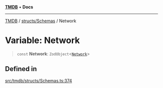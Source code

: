 [**TMDB**](../../../README.md) • **Docs**

***

[TMDB](../../../README.md) / [structs/Schemas](../README.md) / Network

# Variable: Network

> `const` **Network**: `ZodObject`\<[`Network`](../type-aliases/Network.md)\>

## Defined in

[src/tmdb/structs/Schemas.ts:374](https://github.com/Norviah/media-hub/blob/d809718af017974e095f312fcfa8bfdf58d3e3e5/src/tmdb/structs/Schemas.ts#L374)
